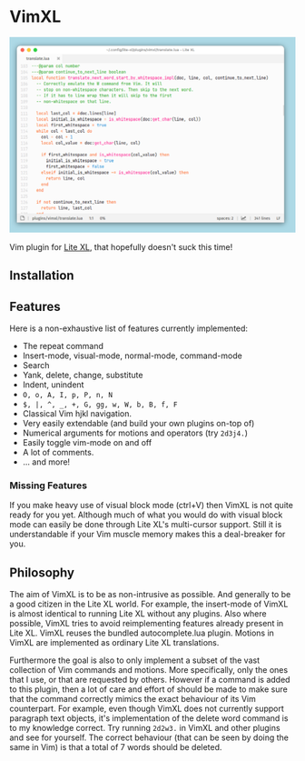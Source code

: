 # VimXL

![a teaser image of VimXL](teaser.png "LiteXL in action")

Vim plugin for [Lite XL](https://lite-xl.com/), that hopefully doesn't suck this time!

## Installation

## Features
Here is a non-exhaustive list of features currently implemented:
* The repeat command
* Insert-mode, visual-mode, normal-mode, command-mode
* Search
* Yank, delete, change, substitute
* Indent, unindent
* `O, o, A, I, p, P, n, N`
* `$, |, ^, _, +, G, gg, w, W, b, B, f, F`
* Classical Vim hjkl navigation.
* Very easily extendable (and build your own plugins on-top of)
* Numerical arguments for motions and operators (try `2d3j4.`)
* Easily toggle vim-mode on and off
* A lot of comments.
* ... and more!

### Missing Features
If you make heavy use of visual block mode (ctrl+V)
then VimXL is not quite ready for you yet.
Although much of what you would do with visual block mode
can easily be done through Lite XL's multi-cursor support.
Still it is understandable if your Vim muscle memory makes this a deal-breaker
for you.

## Philosophy
The aim of VimXL is to be as non-intrusive as possible.
And generally to be a good citizen in the Lite XL world.
For example, the insert-mode of VimXL is almost identical to running
Lite XL without any plugins.
Also where possible,
VimXL tries to avoid reimplementing features already present in Lite XL.
VimXL reuses the bundled autocomplete.lua plugin.
Motions in VimXL are implemented as ordinary Lite XL translations.

Furthermore the goal is also to only implement a subset
of the vast collection of Vim commands and motions.
More specifically, only the ones that I use, or that are requested by others.
However if a command is added to this plugin,
then a lot of care and effort of should be made to make sure that the command
correctly mimics the exact behaviour of its Vim counterpart.
For example,
even though VimXL does not currently support paragraph text objects,
it's implementation of the delete word command is to my knowledge correct.
Try running `2d2w3.` in VimXL and other plugins and see for yourself. 
The correct behaviour (that can be seen by doing the same in Vim) is that
a total of 7 words should be deleted.

